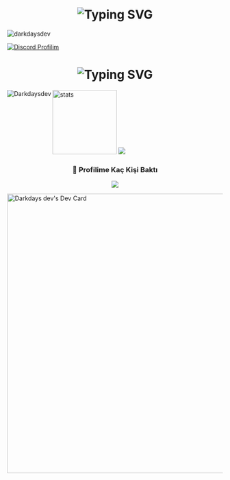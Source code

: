 
<h1 align="center"><img src="https://readme-typing-svg.herokuapp.com?font=Pacifico&pause=1000&color=a600ff&background=69FF2000&center=true&vCenter=true&repeat=false&width=435&lines=+About+Me" alt="Typing SVG" /></h1>
<img src="https://readme-typing-svg.herokuapp.com?size=20&width=1024&lines=Selam+ben+darkdays+uzun+süredir+yazılımla+uğraşıyorum+yakında+güzel+projeler+paylaşacağım+." alt="darkdaysdev" />

[![Discord Profilim](https://lanyard.cnrad.dev/api/901094423033708576)](https://discord.com/users/901094423033708576)

<h1 align="center"><img src="https://readme-typing-svg.herokuapp.com?font=Pacifico&pause=1000&color=f0f0f0&background=69FF2000&center=true&vCenter=true&repeat=false&width=435&lines=+Github+Stat's+" alt="Typing SVG" /></h1>

<p><img align="left" src="https://github-readme-stats.vercel.app/api/top-langs?username=Darkdaysdev&show_icons=true&theme=dark&locale=en&layout=compact" alt="Darkdaysdev" /></p>
<p align="left">
   <img src="https://github-readme-stats.vercel.app/api?username=Darkdaysdev&count_private=true&show_icons=true&theme=dark&hide_border=true" width="%100" height="150px" alt="stats" />
<img src="https://github-profile-trophy.vercel.app/?username=Darkdaysdev&theme=radical" />
</p>

<div align=center>
  <h3><b>📍 Profilime Kaç Kişi Baktı</b></h3>
</div>
<p align="center" >    
  <img src="https://profile-counter.glitch.me/Darkdaysdev/count.svg" />  
</p>


<a href="https://app.daily.dev/darkdaysdev"><img src="https://api.daily.dev/devcards/v2/XkjkzJ1UfQDImQDMk9oFL.png?r=2t8&type=wide" width="652" alt="Darkdays dev's Dev Card"/></a>
